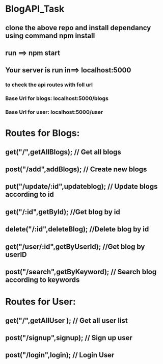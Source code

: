 # BlogAPI_Task
## clone the above repo and install dependancy using command npm install
## run ==> npm start
## Your server is run in==> localhost:5000
 
### to check the api routes with foll url
### Base Url for blogs: localhost:5000/blogs
### Base Url for user: localhost:5000/user

# Routes for Blogs:

## get("/",getAllBlogs); // Get all blogs
## post("/add",addBlogs); // Create new blogs
## put("/update/:id",updateblog); // Update blogs according to id
## get("/:id",getById); //Get blog by id 
## delete("/:id",deleteBlog); //Delete blog by id
## get("/user/:id",getByUserId); //Get blog by userID
## post("/search",getByKeyword); // Search blog according to keywords
  
# Routes for User:  
## get("/",getAllUser ); // Get all user list 
## post("/signup",signup); // Sign up user
## post("/login",login); // Login User
